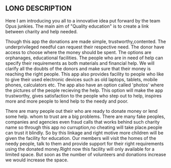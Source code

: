 ## LONG DESCRIPTION

Here I am introducing you all to a innovative idea put forward by the team Opus junkies. The main aim of "Quality education" is to create a link between charity and help needed.

Though this app the donations are made simple, trustworthy,contented. The underprivileged needful can request their respective need. The donor have access to choose where the money should be spent. The options are orphanages, educational facilities. The people who are in need of help can specify their requirements as both materials and financial help. We will clarify all the doubts of the donors and make sure that their money is reaching the right people. This app also provides facility to people who like to give their used electronic devices such as old laptops, tablets, mobile phones, calculators etc. The app also have an option called 'photos' where the pictures of the people recieving the help. This option will make the app trustworthy, gives satisfaction to the people who step out to help, inspires more and more people to lend help to the needy and poor.

There are many people out their who are ready to donate money or lend some help. whom to trust are a big problems. There are many fake peoples, companies and agencies even fraud calls that works  behind such charity name so through this app no curruption,no cheating will take place.people can trust it blindly. So by this linkage and right motive more children will be given the facility for education. Our members will visit the homes of the needy people, talk to them and provide support for their right requirements using the donated money.Right now this facility will only available for a limited space. But soon as the number of volunteers and donations increase we would increase the space.
